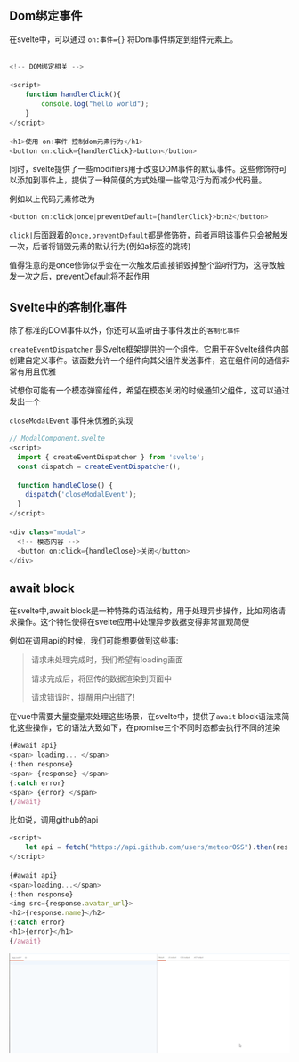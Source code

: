 ## Dom绑定事件

在svelte中，可以通过 `on:事件={}` 将Dom事件绑定到组件元素上。

```javascript

<!-- DOM绑定相关 -->

<script>
    function handlerClick(){
        console.log("hello world");
    }
</script>

<h1>使用 on:事件 控制dom元素行为</h1>
<button on:click={handlerClick}>button</button>
```

同时，svelte提供了一些modifiers用于改变DOM事件的默认事件。这些修饰符可以添加到事件上，提供了一种简便的方式处理一些常见行为而减少代码量。

例如以上代码元素修改为

```javascript
<button on:click|once|preventDefault={handlerClick}>btn2</button>
```

`click|`后面跟着的`once,preventDefault`都是修饰符，前者声明该事件只会被触发一次，后者将销毁元素的默认行为(例如a标签的跳转)

值得注意的是once修饰似乎会在一次触发后直接销毁掉整个监听行为，这导致触发一次之后，preventDefault将不起作用

## Svelte中的客制化事件

除了标准的DOM事件以外，你还可以监听由子事件发出的`客制化事件`

`createEventDispatcher` 是Svelte框架提供的一个组件。它用于在Svelte组件内部创建自定义事件。该函数允许一个组件向其父组件发送事件，这在组件间的通信非常有用且优雅

试想你可能有一个模态弹窗组件，希望在模态关闭的时候通知父组件，这可以通过发出一个

`closeModalEvent` 事件来优雅的实现

```javascript
// ModalComponent.svelte
<script>
  import { createEventDispatcher } from 'svelte';
  const dispatch = createEventDispatcher();

  function handleClose() {
    dispatch('closeModalEvent');
  }
</script>

<div class="modal">
  <!-- 模态内容 -->
  <button on:click={handleClose}>关闭</button>
</div>


```

## await block

在svelte中,await block是一种特殊的语法结构，用于处理异步操作，比如网络请求操作。这个特性使得在svelte应用中处理异步数据变得非常直观简便

例如在调用api的时候，我们可能想要做到这些事:

> 请求未处理完成时，我们希望有loading画面
> 
> 请求完成后，将回传的数据渲染到页面中
> 
> 请求错误时，提醒用户出错了!

在vue中需要大量变量来处理这些场景，在svelte中，提供了`await` block语法来简化这些操作，它的语法大致如下，在promise三个不同时态都会执行不同的渲染

```javascript
{#await api}
<span> loading... </span>
{:then response}
<span> {response} </span>
{:catch error}
<span> {error} </span>
{/await}
```

比如说，调用github的api

```javascript
<script>
	let api = fetch("https://api.github.com/users/meteorOSS").then(res => res.json())
</script>

{#await api}
<span>loading...</span>
{:then response}
<img src={response.avatar_url}>
<h2>{response.name}</h2>
{:catch error}
<h1>{error}</h1>
{/await}
```

![awaitblock.gif](awaitblock.gif)


